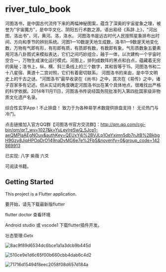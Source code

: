 # river_tulo_book


河图洛书，是中国古代流传下来的两幅神秘图案，蕴含了深奥的宇宙星象之理，被誉为"宇宙魔方"，是中华文化、阴阳五行术数之源。语出易经《系辞.上》，“河出图，洛出书”，河，黄河。洛，洛水。 
河图洛书是远古时代人民按照星象排布出时间、方向和季节的辨别系统。河图1—10数是天地生成数，洛书1—9数是天地变化数，万物有气即有形，有形即有质，有质即有数，有数即有象，气形质数象五要素用河洛八卦图式来模拟表达，它们之间巧妙组合，融于一体，以次建构一个宇宙时空合一，万物生成演化运行模式。河图上，排列成数阵的黑点和白点，蕴藏着无穷的奥秘；洛书上，纵、横、斜三条线上的三个数字，其和皆等于15。河图洛书和二十八星宿、黄道十二宫对照，它们有着密切联系。
河图洛书的来由，是中华文明史上的千古之谜。“河图洛书”最早收录在《尚书》之中，其次在《易传》之中，诸子百家多有记述。但从实证的角度确定河图洛书出在某个具体地点，很难找出严格的科学依据。2014年11月11日，河图洛书传说经国务院批准列入第四批国家级非物质文化遗产名录。

综合性玄学App！不止排盘！
致力于为各种易学术数提供排盘支持！
无论热门与冷门。

点击链接加入官方QQ群【河图洛书官方交流群】：http://qm.qq.com/cgi-bin/qm/qr?_wv=1027&k=YuLevlreSwQ_5Jcp1-aeQMPlaAEgNOuy&authKey=QEUxY4j%2BVJLp1OeYximn5db7nJtB%2BkbgH9Gzy8JipHPOqDrO149naDvMG6e7e%2FbS&noverify=0&group_code=142869913

已实现:
八字
紫薇
六爻

可阅读书籍。

## Getting Started

This project is a Flutter application.

要开始，请先下载最新版flutter 

flutter doctor 查看环境

Android studio 或 vscode1 下载flutter插件开发。

壮态管理:Getx


![8ac9f89d6534dc6bce1a1a3dcb9b445d](https://github.com/user-attachments/assets/48932e88-15c5-4484-a9de-d7dd5789b79f)

![510ce9e1d6c65f00b660cbb4dab6c4d2](https://github.com/user-attachments/assets/d9a1ecf4-f029-4f13-a524-d4866678dbc5)

![71716d15494f8eec2058f08d657d184a](https://github.com/user-attachments/assets/1294ba35-53db-467c-a80f-02cd946415d3)



